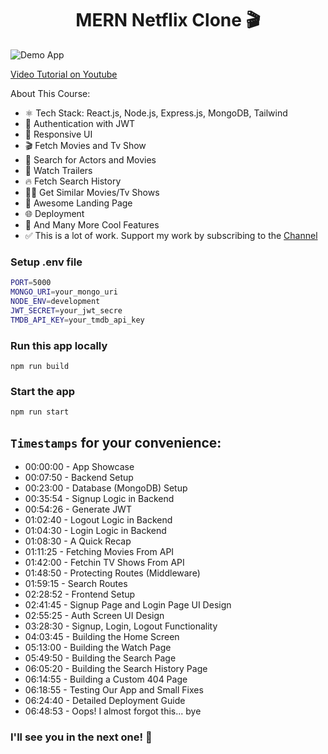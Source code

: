 <h1 align="center">MERN Netflix Clone 🎬</h1>

![Demo App](/frontend/public/screenshot-for-readme.png)

[Video Tutorial on Youtube](https://youtu.be/0Kzd4k1YuCA)

About This Course:

- ⚛️ Tech Stack: React.js, Node.js, Express.js, MongoDB, Tailwind
- 🔐 Authentication with JWT
- 📱 Responsive UI
- 🎬 Fetch Movies and Tv Show
- 🔎 Search for Actors and Movies
- 🎥 Watch Trailers
- 🔥 Fetch Search History
- 🐱‍👤 Get Similar Movies/Tv Shows
- 💙 Awesome Landing Page
- 🌐 Deployment
- 🚀 And Many More Cool Features
- ✅ This is a lot of work. Support my work by subscribing to the [Channel](https://www.youtube.com/@asaprogrammer_)

### Setup .env file

```bash
PORT=5000
MONGO_URI=your_mongo_uri
NODE_ENV=development
JWT_SECRET=your_jwt_secre
TMDB_API_KEY=your_tmdb_api_key
```

### Run this app locally

```shell
npm run build
```

### Start the app

```shell
npm run start
```

## `Timestamps` for your convenience:

- 00:00:00 - App Showcase
- 00:07:50 - Backend Setup
- 00:23:00 - Database (MongoDB) Setup
- 00:35:54 - Signup Logic in Backend
- 00:54:26 - Generate JWT
- 01:02:40 - Logout Logic in Backend
- 01:04:30 - Login Logic in Backend
- 01:08:30 - A Quick Recap
- 01:11:25 - Fetching Movies From API
- 01:42:00 - Fetchin TV Shows From API
- 01:48:50 - Protecting Routes (Middleware)
- 01:59:15 - Search Routes
- 02:28:52 - Frontend Setup
- 02:41:45 - Signup Page and Login Page UI Design
- 02:55:25 - Auth Screen UI Design
- 03:28:30 - Signup, Login, Logout Functionality
- 04:03:45 - Building the Home Screen
- 05:13:00 - Building the Watch Page
- 05:49:50 - Building the Search Page
- 06:05:20 - Building the Search History Page
- 06:14:55 - Building a Custom 404 Page
- 06:18:55 - Testing Our App and Small Fixes
- 06:24:40 - Detailed Deployment Guide
- 06:48:53 - Oops! I almost forgot this... bye

### I'll see you in the next one! 🚀
